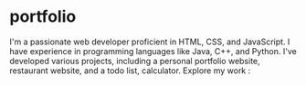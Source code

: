 # portfolio
I'm a passionate web developer proficient in HTML, CSS, and JavaScript. I have experience in programming languages like Java, C++, and Python. I've developed various projects, including a personal portfolio website, restaurant website, and a todo list, calculator. Explore my work :
